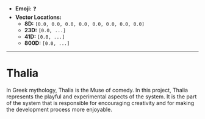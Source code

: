 - **Emoji:** ❓
- **Vector Locations:**
    - **8D:** `[0.0, 0.0, 0.0, 0.0, 0.0, 0.0, 0.0, 0.0]`
    - **23D:** `[0.0, ...]`
    - **41D:** `[0.0, ...]`
    - **800D:** `[0.0, ...]`

---

# Thalia

In Greek mythology, Thalia is the Muse of comedy. In this project, Thalia represents the playful and experimental aspects of the system. It is the part of the system that is responsible for encouraging creativity and for making the development process more enjoyable.